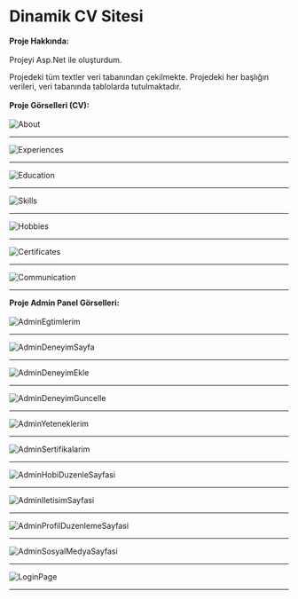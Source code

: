 # Dinamik CV Sitesi
**Proje Hakkında:** <br/><br/>
Projeyi Asp.Net ile oluşturdum.

Projedeki tüm textler veri tabanından çekilmekte. Projedeki her başlığın verileri, veri tabanında tablolarda tutulmaktadır.<br/><br/>
**Proje Görselleri (CV):** <br/>
 <br/>
 ![About](https://github.com/Olyala94/MyMvcCv/blob/master/MyMvcCv/ProjectScreenShots/HakkimdaSayfasi.png)<hr/>
 ![Experiences](https://github.com/Olyala94/MyMvcCv/blob/master/MyMvcCv/ProjectScreenShots/Deneyimler.png)<hr/>
 ![Education](https://github.com/Olyala94/MyMvcCv/blob/master/MyMvcCv/ProjectScreenShots/EgitimHayatim.png)<hr/>
 ![Skills](https://github.com/Olyala94/MyMvcCv/blob/master/MyMvcCv/ProjectScreenShots/YeteneklerimSayfasi.png)<hr/>
 ![Hobbies](https://github.com/Olyala94/MyMvcCv/blob/master/MyMvcCv/ProjectScreenShots/HobilerimSayfasi.png)<hr/>
 ![Certificates](https://github.com/Olyala94/MyMvcCv/blob/master/MyMvcCv/ProjectScreenShots/Sertifikalarim.png)<hr/> 
 ![Communication](https://github.com/Olyala94/MyMvcCv/blob/master/MyMvcCv/ProjectScreenShots/Ilteisim.png)<hr/>
**Proje Admin Panel Görselleri:** <br/>
 <br/>
  ![AdminEgtimlerim](https://github.com/Olyala94/MyMvcCv/blob/master/MyMvcCv/ProjectScreenShots/AdminE%C4%9Fitimlerim.png)<hr/>
  ![AdminDeneyimSayfa](https://github.com/Olyala94/MyMvcCv/blob/master/MyMvcCv/ProjectScreenShots/AdminDeneyimlerim.png)<hr/>
  ![AdminDeneyimEkle](https://github.com/Olyala94/MyMvcCv/blob/master/MyMvcCv/ProjectScreenShots/AdminDeneyimEkleSayfa.png)<hr/>
  ![AdminDeneyimGuncelle](https://github.com/Olyala94/MyMvcCv/blob/master/MyMvcCv/ProjectScreenShots/AdminDeneyimGuncelle.png)<hr/>
  ![AdminYeteneklerim](https://github.com/Olyala94/MyMvcCv/blob/master/MyMvcCv/ProjectScreenShots/AdminYeteneklerim.png)<hr/>
  ![AdminSertifikalarim](https://github.com/Olyala94/MyMvcCv/blob/master/MyMvcCv/ProjectScreenShots/AdminSertifikalar%C4%B1m.png)<hr/>
  ![AdminHobiDuzenleSayfasi](https://github.com/Olyala94/MyMvcCv/blob/master/MyMvcCv/ProjectScreenShots/AdminHobiDuzenleSayfasi.png)<hr/>
  ![AdminIletisimSayfasi](https://github.com/Olyala94/MyMvcCv/blob/master/MyMvcCv/ProjectScreenShots/AdminIletisimSayfasi.png)<hr/>
  ![AdminProfilDuzenlemeSayfasi](https://github.com/Olyala94/MyMvcCv/blob/master/MyMvcCv/ProjectScreenShots/AdminProfilDuzenlemSayfasi.png)<hr/>
  ![AdminSosyalMedyaSayfasi](https://github.com/Olyala94/MyMvcCv/blob/master/MyMvcCv/ProjectScreenShots/AdminSosyalMedyaSayfas%C4%B1.png)<hr/>
  ![LoginPage](https://github.com/Olyala94/MyMvcCv/blob/master/MyMvcCv/ProjectScreenShots/LoginPage.png)<hr/>
